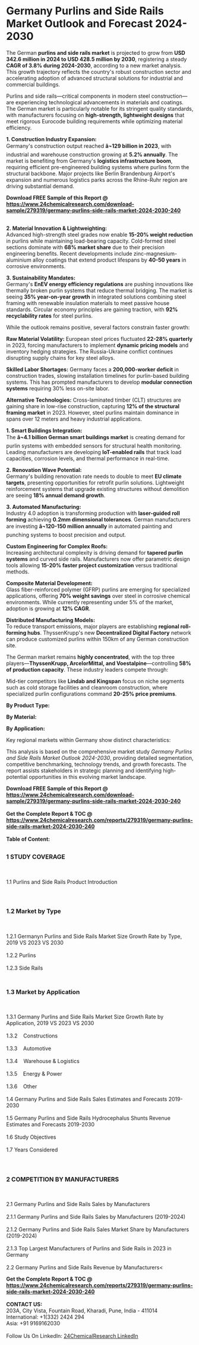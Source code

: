 <h1>Germany Purlins and Side Rails Market Outlook and Forecast 2024-2030</h1><p>The German <strong>purlins and side rails market</strong> is projected to grow from <strong>USD 342.6 million in 2024 to USD 428.5 million by 2030</strong>, registering a steady <strong>CAGR of 3.8% during 2024-2030</strong>, according to a new market analysis. This growth trajectory reflects the country's robust construction sector and accelerating adoption of advanced structural solutions for industrial and commercial buildings.</p><p>Purlins and side rails—critical components in modern steel construction—are experiencing technological advancements in materials and coatings. The German market is particularly notable for its stringent quality standards, with manufacturers focusing on <strong>high-strength, lightweight designs</strong> that meet rigorous Eurocode building requirements while optimizing material efficiency.</p><p><strong>1. Construction Industry Expansion:</strong><br>
Germany's construction output reached <strong>â¬129 billion in 2023</strong>, with industrial and warehouse construction growing at <strong>5.2% annually</strong>. The market is benefiting from Germany's <strong>logistics infrastructure boom</strong>, requiring efficient pre-engineered building systems where purlins form the structural backbone. Major projects like Berlin Brandenburg Airport's expansion and numerous logistics parks across the Rhine-Ruhr region are driving substantial demand.</p><div><b>Download FREE Sample of this Report @ 
            <a href="https://www.24chemicalresearch.com/download-sample/279319/germany-purlins-side-rails-market-2024-2030-240">
            https://www.24chemicalresearch.com/download-sample/279319/germany-purlins-side-rails-market-2024-2030-240</a></b></div><br><p><strong>2. Material Innovation &amp; Lightweighting:</strong><br>
Advanced high-strength steel grades now enable <strong>15-20% weight reduction</strong> in purlins while maintaining load-bearing capacity. Cold-formed steel sections dominate with <strong>68% market share</strong> due to their precision engineering benefits. Recent developments include zinc-magnesium-aluminium alloy coatings that extend product lifespans by <strong>40-50 years</strong> in corrosive environments.</p><p><strong>3. Sustainability Mandates:</strong><br>
Germany's <strong>EnEV energy efficiency regulations</strong> are pushing innovations like thermally broken purlin systems that reduce thermal bridging. The market is seeing <strong>35% year-on-year growth</strong> in integrated solutions combining steel framing with renewable insulation materials to meet passive house standards. Circular economy principles are gaining traction, with <strong>92% recyclability rates</strong> for steel purlins.</p><p>While the outlook remains positive, several factors constrain faster growth:</p><p><strong>Raw Material Volatility:</strong> European steel prices fluctuated <strong>22-28% quarterly</strong> in 2023, forcing manufacturers to implement <strong>dynamic pricing models</strong> and inventory hedging strategies. The Russia-Ukraine conflict continues disrupting supply chains for key steel alloys.</p><p><strong>Skilled Labor Shortages:</strong> Germany faces a <strong>200,000-worker deficit</strong> in construction trades, slowing installation timelines for purlin-based building systems. This has prompted manufacturers to develop <strong>modular connection systems</strong> requiring 30% less on-site labor.</p><p><strong>Alternative Technologies:</strong> Cross-laminated timber (CLT) structures are gaining share in low-rise construction, capturing <strong>12% of the structural framing market</strong> in 2023. However, steel purlins maintain dominance in spans over 12 meters and heavy industrial applications.</p><p><strong>1. Smart Buildings Integration:</strong><br>
The <strong>â¬4.1 billion German smart buildings market</strong> is creating demand for purlin systems with embedded sensors for structural health monitoring. Leading manufacturers are developing <strong>IoT-enabled rails</strong> that track load capacities, corrosion levels, and thermal performance in real-time.</p><p><strong>2. Renovation Wave Potential:</strong><br>
Germany's building renovation rate needs to double to meet <strong>EU climate targets</strong>, presenting opportunities for retrofit purlin solutions. Lightweight reinforcement systems that upgrade existing structures without demolition are seeing <strong>18% annual demand growth</strong>.</p><p><strong>3. Automated Manufacturing:</strong><br>
Industry 4.0 adoption is transforming production with <strong>laser-guided roll forming</strong> achieving <strong>0.2mm dimensional tolerances</strong>. German manufacturers are investing <strong>â¬120-150 million annually</strong> in automated painting and punching systems to boost precision and output.</p><p><strong>Custom Engineering for Complex Roofs:</strong><br>
	Increasing architectural complexity is driving demand for <strong>tapered purlin systems</strong> and curved side rails. Manufacturers now offer parametric design tools allowing <strong>15-20% faster project customization</strong> versus traditional methods.</p><p><strong>Composite Material Development:</strong><br>
	Glass fiber-reinforced polymer (GFRP) purlins are emerging for specialized applications, offering <strong>70% weight savings</strong> over steel in corrosive chemical environments. While currently representing under 5% of the market, adoption is growing at <strong>12% CAGR</strong>.</p><p><strong>Distributed Manufacturing Models:</strong><br>
	To reduce transport emissions, major players are establishing <strong>regional roll-forming hubs</strong>. ThyssenKrupp's new <strong>Decentralized Digital Factory</strong> network can produce customized purlins within 150km of any German construction site.</p><p>The German market remains <strong>highly concentrated</strong>, with the top three players—<strong>ThyssenKrupp, ArcelorMittal, and Voestalpine</strong>—controlling <strong>58% of production capacity</strong>. These industry leaders compete through:</p><p>Mid-tier competitors like <strong>Lindab and Kingspan</strong> focus on niche segments such as cold storage facilities and cleanroom construction, where specialized purlin configurations command <strong>20-25% price premiums</strong>.</p><p><strong>By Product Type:</strong></p><p><strong>By Material:</strong></p><p><strong>By Application:</strong></p><p>Key regional markets within Germany show distinct characteristics:</p><p>This analysis is based on the comprehensive market study <em>Germany Purlins and Side Rails Market Outlook 2024-2030</em>, providing detailed segmentation, competitive benchmarking, technology trends, and growth forecasts. The report assists stakeholders in strategic planning and identifying high-potential opportunities in this evolving market landscape.</p><div><b>Download FREE Sample of this Report @ 
            <a href="https://www.24chemicalresearch.com/download-sample/279319/germany-purlins-side-rails-market-2024-2030-240">
            https://www.24chemicalresearch.com/download-sample/279319/germany-purlins-side-rails-market-2024-2030-240</a></b></div><br><div><b>Get the Complete Report & TOC @ 
            <a href="https://www.24chemicalresearch.com/reports/279319/germany-purlins-side-rails-market-2024-2030-240">
            https://www.24chemicalresearch.com/reports/279319/germany-purlins-side-rails-market-2024-2030-240</a></b></div><br>
            <b>Table of Content:</b><p><h2><span style="font-size:16px"><strong>1 STUDY COVERAGE</strong></span></h2><br />
<p>1.1 Purlins and Side Rails Product Introduction</p><br />
<h2><span style="font-size:16px"><strong>1.2 Market by Type</strong></span></h2><br />
<p>1.2.1 Germanyn Purlins and Side Rails Market Size Growth Rate by Type, 2019 VS 2023 VS 2030<br /><br />
1.2.2 Purlins&nbsp;&nbsp; &nbsp;<br /><br />
1.2.3 Side Rails<br /><br />
<h2><span style="font-size:16px"><strong>1.3 Market by Application</strong></span></h2><br />
<p>1.3.1 Germany Purlins and Side Rails Market Size Growth Rate by Application, 2019 VS 2023 VS 2030<br /><br />
1.3.2&nbsp;&nbsp; &nbsp;Constructions<br /><br />
1.3.3&nbsp;&nbsp; &nbsp;Automotive<br /><br />
1.3.4&nbsp;&nbsp; &nbsp;Warehouse & Logistics<br /><br />
1.3.5&nbsp;&nbsp; &nbsp;Energy & Power<br /><br />
1.3.6&nbsp;&nbsp; &nbsp;Other<br /><br />
1.4 Germany Purlins and Side Rails Sales Estimates and Forecasts 2019-2030<br /><br />
1.5 Germany Purlins and Side Rails Hydrocephalus Shunts Revenue Estimates and Forecasts 2019-2030<br /><br />
1.6 Study Objectives<br /><br />
1.7 Years Considered</p><br />
<h2><span style="font-size:16px"><strong>2 COMPETITION BY MANUFACTURERS</strong></span></h2><br />
<p>2.1 Germany Purlins and Side Rails Sales by Manufacturers<br /><br />
2.1.1 Germany Purlins and Side Rails Sales by Manufacturers (2019-2024)<br /><br />
2.1.2 Germany Purlins and Side Rails Sales Market Share by Manufacturers (2019-2024)<br /><br />
2.1.3 Top Largest Manufacturers of Purlins and Side Rails in 2023 in Germany<br /><br />
2.2 Germany Purlins and Side Rails Revenue by Manufacturers<</p><div><b>Get the Complete Report & TOC @ 
            <a href="https://www.24chemicalresearch.com/reports/279319/germany-purlins-side-rails-market-2024-2030-240">
            https://www.24chemicalresearch.com/reports/279319/germany-purlins-side-rails-market-2024-2030-240</a></b></div><br><b>CONTACT US:</b><br>
            203A, City Vista, Fountain Road, Kharadi, Pune, India - 411014<br>
            International: +1(332) 2424 294<br>
            Asia: +91 9169162030 <br><br>
            Follow Us On LinkedIn: <a href="https://www.linkedin.com/company/24chemicalresearch/">24ChemicalResearch LinkedIn</a>
